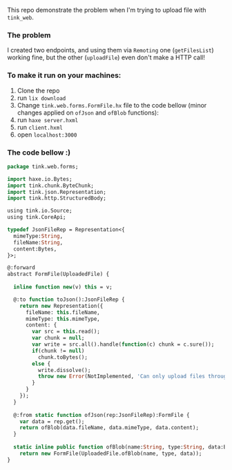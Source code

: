 This repo demonstrate the problem when I'm trying to upload file with `tink_web`.  

### The problem
I created two endpoints, and using them via `Remoting` one (`getFilesList`) working fine, but the other (`uploadFile`) even don't make a HTTP call!

### To make it run on your machines:
1. Clone the repo
2. run `lix download`
3. Change `tink.web.forms.FormFile.hx` file to the code bellow (minor changes applied on `ofJson` and `ofBlob` functions):
4. run `haxe server.hxml`
5. run `client.hxml`
6. open `localhost:3000`

### The code bellow :)

```haxe
package tink.web.forms;

import haxe.io.Bytes;
import tink.chunk.ByteChunk;
import tink.json.Representation;
import tink.http.StructuredBody;

using tink.io.Source;
using tink.CoreApi;

typedef JsonFileRep = Representation<{
  mimeType:String,
  fileName:String,
  content:Bytes,
}>;

@:forward
abstract FormFile(UploadedFile) {
  
  inline function new(v) this = v;

  @:to function toJson():JsonFileRep {
    return new Representation({
      fileName: this.fileName,
      mimeType: this.mimeType,
      content: {
        var src = this.read();
        var chunk = null;
        var write = src.all().handle(function(c) chunk = c.sure());
        if(chunk != null) 
          chunk.toBytes();
        else {
          write.dissolve();
          throw new Error(NotImplemented, 'Can only upload files through JSON backed by with sync sources but got a $src');
        }
      }
    });
  }
  
  @:from static function ofJson(rep:JsonFileRep):FormFile {
    var data = rep.get();
    return ofBlob(data.fileName, data.mimeType, data.content);
  }
  
  static inline public function ofBlob(name:String, type:String, data:Bytes):FormFile 
    return new FormFile(UploadedFile.ofBlob(name, type, data));
}
```